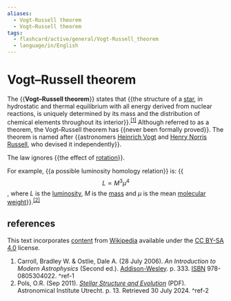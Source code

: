 ```yaml
---
aliases:
  - Vogt-Russell theorem
  - Vogt–Russell theorem
tags:
  - flashcard/active/general/Vogt-Russell_theorem
  - language/in/English
---
```


# Vogt–Russell theorem

The {{__Vogt–Russell theorem__}} states that {{the structure of a [star](star..md), in hydrostatic and thermal equilibrium with all energy derived from nuclear reactions, is uniquely determined by its mass and the distribution of chemical elements throughout its interior}}.<sup>[\[1\]](#^ref-1)</sup> Although referred to as a theorem, the Vogt–Russell theorem has {{never been formally proved}}. The theorem is named after {{astronomers [Heinrich Vogt](Heinrich%20Vogt%20(astronomer).md) and [Henry Norris Russell](Henry%20Norris%20Russell.md), who devised it independently}}. <!--SR:!2024-12-25,104,290!2024-11-29,86,290!2025-07-27,280,330!2024-11-28,77,270-->

The law ignores {{the effect of [rotation](rotation.md)}}. <!--SR:!2025-07-21,275,330-->

For example, {{a possible luminosity homology relation}} is: {{$$L \propto M^3 \mu^4$$, where $L$ is the [luminosity](luminosity.md), $M$ is the [mass](mass.md) and $\mu$ is the mean [molecular weight](molecular%20mass.md)}}.<sup>[\[2\]](#^ref-2)</sup> <!--SR:!2025-04-08,182,310!2025-02-19,134,290-->

## references

This text incorporates [content](https://en.wikipedia.org/wiki/Vogt–Russell_theorem) from [Wikipedia](Wikipedia.md) available under the [CC BY-SA 4.0](https://creativecommons.org/licenses/by-sa/4.0/) license.

1. Carroll, Bradley W. & Ostlie, Dale A. (28 July 2006). _An Introduction to Modern Astrophysics_ (Second ed.). [Addison-Wesley](Addison-Wesley.md). p. 333. [ISBN](ISBN.md) 978-0805304022. <a id="^ref-1"></a>^ref-1
2. Pols, O.R. (Sep 2011). [_Stellar Structure and Evolution_](https://astro.ru.nl/~onnop/education/stev_utrecht_notes/chapter9-11.pdf) (PDF). Astronomical Institute Utrecht. p. 13. Retrieved 30 July 2024. <a id="^ref-2"></a>^ref-2
